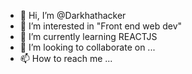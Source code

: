 - 👋 Hi, I’m @Darkhathacker
- 👀 I’m interested in "Front end web dev"
- 🌱 I’m currently learning REACTJS
- 💞️ I’m looking to collaborate on ...
- 📫 How to reach me ...

<!---
Darkhathacker/Darkhathacker is a ✨ special ✨ repository because its `README.md` (this file) appears on your GitHub profile.
You can click the Preview link to take a look at your changes.
--->
